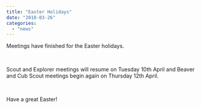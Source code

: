 ```yaml
---
title: "Easter Holidays"
date: "2018-03-26"
categories: 
  - "news"
---
```


Meetings have finished for the Easter holidays.

 

Scout and Explorer meetings will resume on Tuesday 10th April and Beaver and Cub Scout meetings begin again on Thursday 12th April.

 

Have a great Easter!
